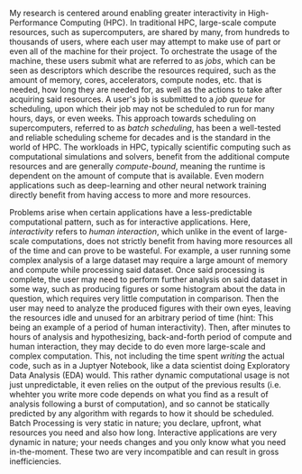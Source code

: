 My research is centered around enabling greater interactivity in High-Performance Computing (HPC). In traditional HPC, large-scale compute resources, such as supercomputers, are shared by many, from hundreds to thousands of users, where each user may attempt to make use of part or even all of the machine for their project. To orchestrate the usage of the machine, these users submit what are referred to as _jobs_, which can be seen as descriptors which describe the resources required, such as the amount of memory, cores, accelerators, compute nodes, etc. that is needed, how long they are needed for, as well as the actions to take after acquiring said resources. A user's job is submitted to a _job queue_ for scheduling, upon which their job may not be scheduled to run for many hours, days, or even weeks. This approach towards scheduling on supercomputers, referred to as _batch scheduling_, has been a well-tested and reliable scheduling scheme for decades and is the standard in the world of HPC. The workloads in HPC, typically scientific computing such as computational simulations and solvers, benefit from the additional compute resources and are generally _compute-bound_, meaning the runtime is dependent on the amount of compute that is available. Even modern applications such as deep-learning and other neural network training directly benefit from having access to more and more resources.

Problems arise when certain applications have a less-predictable computational pattern, such as for interactive applications. Here, _interactivity_ refers to _human interaction_, which unlike in the event of large-scale computations, does not strictly benefit from having more resources all of the time and can prove to be wasteful. For example, a user running some complex analysis of a large dataset may require a large amount of memory and compute while processing said dataset. Once said processing is complete, the user may need to perform further analysis on said dataset in some way, such as producing figures or some histogram about the data in question, which requires very little computation in comparison. Then the user may need to analyze the produced figures with their own eyes, leaving the resources idle and unused for an arbitrary period of time (hint: This being an example of a period of human interactivity). Then, after minutes to hours of analysis and hypothesizing, back-and-forth period of compute and human interaction, they may decide to do even more large-scale and complex computation. This, not including the time spent _writing_ the actual code, such as in a Juptyer Notebook, like a data scientist doing Exploratory Data Analysis (EDA) would. This rather dynamic computational usage is not just unpredictable, it even relies on the output of the previous results (i.e. whehter you write more code depends on what you find as a result of analysis following a burst of computation), and so cannot be statically predicted by any algorithm with regards to how it should be scheduled. Batch Processing is very static in nature; you declare, upfront, what resources you need and also how long. Interactive applications are very dynamic in nature; your needs changes and you only know what you need in-the-moment. These two are very incompatible and can result in gross inefficiencies.